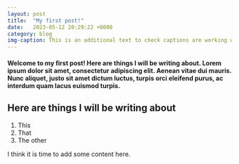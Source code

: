 ```yaml
---
layout: post
title:  "My first post!"
date:   2023-05-12 20:29:22 +0000
category: blog
img-caption: This is an additional text to check captions are working well.
---
```


#### Welcome to my first post! Here are things I will be writing about. Lorem ipsum dolor sit amet, consectetur adipiscing elit. Aenean vitae dui mauris. Nunc aliquet, justo sit amet dictum luctus, turpis orci eleifend purus, ac interdum quam lacus euismod turpis.

## Here are things I will be writing about
1. This
2. That
3. The other

I think it is time to add some content here.